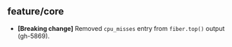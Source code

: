 ## feature/core

* **[Breaking change]** Removed `cpu_misses` entry from `fiber.top()`
  output (gh-5869).
